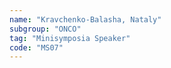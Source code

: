 ```yaml
---
name: "Kravchenko-Balasha, Nataly"
subgroup: "ONCO"
tag: "Minisymposia Speaker"
code: "MS07"
---
```

